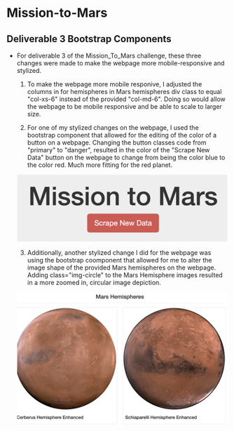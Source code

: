 # Mission-to-Mars

## Deliverable 3 Bootstrap Components
- For deliverable 3 of the Mission_To_Mars challenge, these three changes were made to make the webpage more mobile-responsive and stylized. 
  
  1. To make the webpage more mobile responive, I adjusted the columns in for hemispheres in Mars hemispheres div class to equal "col-xs-6" instead of the provided "col-md-6". Doing so would allow the webpage to be mobile responsive and be able to scale to larger size.
  
  2. For one of my stylized changes on the webpage, I used the bootstrap component that allowed for the editing of the color of a button on a webpage. Changing the button classes code from "primary" to "danger", resulted in the color of the "Scrape New Data" button on the webpage to change from being the color blue to the color red. Much more fitting for the red planet. 
  
  ![](images/mission_to_mars_scrape_button.png)
  
  3. Additionally, another stylized change I did for the webpage was using the bootstrap coomponent that allowed for me to alter the image shape of the provided Mars hemispheres on the webpage. Adding class="img-circle" to the Mars Hemisphere images resulted in a more zoomed in, circular image depiction.
  
  ![](images/mission_to_mars_hemispheres.png)
